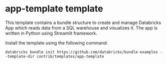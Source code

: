 # app-template template

This template contains a bundle structure to create and manage Databricks App which reads data from a SQL warehouse and visualizes it.
The app is written in Python using Streamlit framework.

Install the template using the following command:

```
databricks bundle init https://github.com/databricks/bundle-examples --template-dir contrib/templates/app-template
```